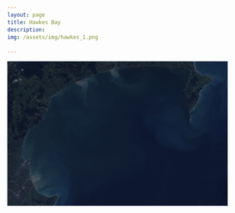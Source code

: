 ```yaml
---
layout: page
title: Hawkes Bay
description: 
img: /assets/img/hawkes_1.png

---
```


<img src="/assets/img/sentinel2_example.png" alt="bathymetry" width="900"/>
